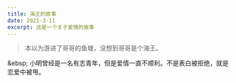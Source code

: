 ```yaml
---
title: 海王的故事
date: 2021-3-11
excerpt: 这是一个关于爱情的故事
---
```

>本以为游进了哥哥的鱼塘，没想到哥哥是个海王。

&ebsp; 小明曾经是一名有志青年，但是爱情一直不顺利。不是表白被拒绝，就是恋爱中被甩。

